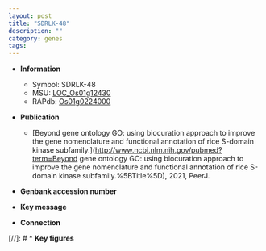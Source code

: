 ```yaml
---
layout: post
title: "SDRLK-48"
description: ""
category: genes
tags: 
---
```


* **Information**  
    + Symbol: SDRLK-48  
    + MSU: [LOC_Os01g12430](http://rice.uga.edu/cgi-bin/ORF_infopage.cgi?orf=LOC_Os01g12430)  
    + RAPdb: [Os01g0224000](https://rapdb.dna.affrc.go.jp/locus/?name=Os01g0224000)  

* **Publication**  
    + [Beyond gene ontology GO: using biocuration approach to improve the gene nomenclature and functional annotation of rice S-domain kinase subfamily.](http://www.ncbi.nlm.nih.gov/pubmed?term=Beyond gene ontology GO: using biocuration approach to improve the gene nomenclature and functional annotation of rice S-domain kinase subfamily.%5BTitle%5D), 2021, PeerJ.

* **Genbank accession number**  

* **Key message**  

* **Connection**  

[//]: # * **Key figures**  


